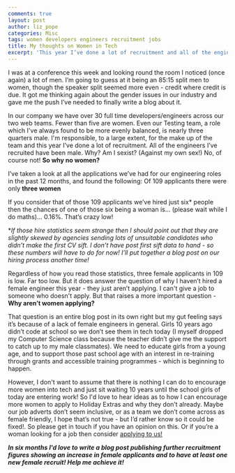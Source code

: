 ```yaml
---
comments: true
layout: post
author: liz_pope
categories: Misc
tags: women developers engineers recruitment jobs
title: My thoughts on Women in Tech
excerpt: 'This year I’ve done a lot of recruitment and all of the engineers I’ve recruited have been male. Why?'
---
```


I was at a conference this week and looking round the room I noticed (once again) a lot of men. I’m going to guess at it being an 85:15 split men to women, though the speaker split seemed more even - credit where credit is due. It got me thinking again about the gender issues in our industry and gave me the push I’ve needed to finally write a blog about it.

In our company we have over 30 full time developers/engineers across our two web teams. Fewer than five are women. Even our Testing team, a role which I've always found to be more evenly balanced, is nearly three quarters male. I'm responsible, to a large extent, for the make up of the team and this year I’ve done a lot of recruitment. All of the engineers I’ve recruited have been male. Why? Am I sexist? (Against my own sex!) No, of course not! **So why no women?**

I’ve taken a look at all the applications we’ve had for our engineering roles in the past 12 months, and found the following:
Of 109 applicants there were only **three women**

If you consider that of those 109 applicants we’ve hired just six* people then the chances of one of those six being a woman is... (please wait while I do maths)... 0.16%. That’s crazy low!

**If those hire statistics seem strange then I should point out that they are slightly skewed by agencies sending lots of unsuitable candidates who didn’t make the first CV sift. I don’t have post first sift data to hand - so these numbers will have to do for now! I’ll put together a blog post on our hiring process another time!*

Regardless of how you read those statistics, three female applicants in 109 is low. Far too low. But it does answer the question of why I haven’t hired a female engineer this year - they just aren’t applying. I can't give a job to someone who doesn't apply. But that raises a more important question - **Why aren’t women applying?**

That question is an entire blog post in its own right but my gut feeling says it’s because of a lack of female engineers in general. Girls 10 years ago didn’t code at school so we don’t see them in tech today (I myself dropped my Computer Science class because the teacher didn’t give me the support to catch up to my male classmates). We need to educate girls from a young age, and to support those past school age with an interest in re-training through grants and accessible training programmes - which is beginning to happen.

However, I don't want to assume that there is nothing I can do to encourage more women into tech and just sit waiting 10 years until the school girls of today are entering work! So I'd love to hear ideas as to how I can encourage more women to apply to Holiday Extras and why they don’t already. Maybe our job adverts don’t seem inclusive, or as a team we don’t come across as female friendly, I hope that’s not true - but I’d rather know so it could be fixed!. So please get in touch if you have an opinion on this. Or if you’re a woman looking for a job then consider [applying to us!](http://join.holidayextras.co.uk/)

***In six months I'd love to write a blog post publishing further recruitment figures showing an increase in female applicants and to have at least one new female recruit! Help me achieve it!***
